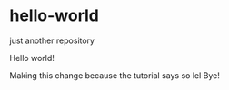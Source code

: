 # hello-world
just another repository

Hello world!

Making this change because the tutorial says so lel
Bye!
